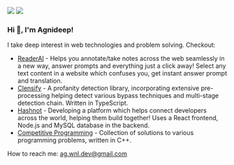 [<img src="https://img.shields.io/badge/linkedin-%230077B5.svg?&style=for-the-badge&logo=linkedin&logoColor=white" />](https://www.linkedin.com/in/agnideep)
[<img src="https://img.shields.io/badge/portfolio-%230077B5.svg?&style=for-the-badge&logoColor=grey&color=cd96ff" />](https://agnideep.netlify.app/)

### Hi 👋, I'm Agnideep!

I take deep interest in web technologies and problem solving. Checkout:
- [ReaderAI](https://github.com/ag-wnl/readerai) - Helps you annotate/take notes across the web seamlessly in a new way, answer prompts and everything just a click away! Select any text content in a website which confuses you, get instant answer prompt and translation.
- [Clensify](https://github.com/ag-wnl/Clensify) - A profanity detection library, incorporating extensive pre-processing helping detect various bypass techniques and multi-stage detection chain. Written in TypeScript.
- [Hashnot](https://github.com/ag-wnl/hashnot) - Developing a platform which helps connect developers across the world, helping them build together! Uses a React frontend, Node.js and MySQL database in the backend.
- [Competitive Programming](https://github.com/ag-wnl/competitive-programming) - Collection of solutions to various programming problems, written in C++.

How to reach me: ag.wnl.dev@gmail.com
